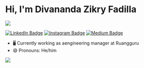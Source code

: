 # Hi, I'm Divananda Zikry Fadilla
![](https://komarev.com/ghpvc/?username=ivandzf)

[![LinkedIn Badge](https://img.shields.io/badge/-LinkedIn-0e76a8?style=flat-square&logo=Linkedin&logoColor=white)](https://www.linkedin.com/in/divananda-zikry-fadilla/)
[![Instagram Badge](https://img.shields.io/badge/-Instagram-e4405f?style=flat-square&logo=Instagram&logoColor=white)](https://instagram.com/ivandzf)
[![Medium Badge](https://img.shields.io/badge/Discord-5864f5?style=flat-square&logo=Discord&logoColor=white)](https://discordapp.com/users/760481748214612049)

* 🖥️ Currently working as  aengineering manager at Ruangguru <img src="">
* 😄 Pronouns: He/him

<p align="left">
  <img src="https://quotes-github-readme.vercel.app/api?type=horizontal&theme=light)](https://github.com/piyushsuthar/github-readme-quotes" />
</p>
